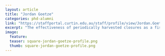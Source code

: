 ```yaml
---
layout: article
title: "Jordan Goetze"
categories: phd-alumni
link: "https://staffportal.curtin.edu.au/staff/profile/view/Jordan.Goetze"
excerpt: "The effectiveness of periodically harvested closures as a fisheries management strategy"
image:
  feature: 
  teaser: square-jordan-goetze-profile.png
  thumb: square-jordan-goetze-profile.png
---
```


